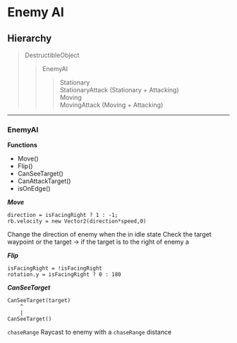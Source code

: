 # Enemy AI
## Hierarchy
> DestructibleObject
>> EnemyAI
>>> Stationary  
>>> StationaryAttack (Stationary + Attacking)  
>>> Moving  
>>> MovingAttack (Moving + Attacking)

---
### EnemyAI

**Functions**
- Move()
- Flip()
- CanSeeTarget()
- CanAttackTarget()
- isOnEdge()

***Move***  

    direction = isFacingRight ? 1 : -1;
    rb.velocity = new Vector2(direction*speed,0)

Change the direction of enemy when the in idle state
Check the target waypoint or the target -> if the target is to the right of enemy a

***Flip*** 

    isFacingRight = !isFacingRight
    rotation.y = isFacingRight ? 0 : 180


***CanSeeTarget***

    CanSeeTarget(target)
        ^
        |
    CanSeeTarget()

`chaseRange`
Raycast to enemy with a `chaseRange` distance

